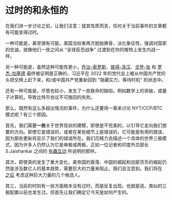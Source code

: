 # 过时的和永恒的
在我们进一步讨论之前，让我们注意：就其性质而言，任何关于当前事件的文章都有可能变得过时。

一种可能是，甚至很有可能，美国当权者再次脱胎换骨，淡化象征性，强调对国家的忠诚，就像他们一夜之间从 "全球反恐战争" 过渡到在你的推特上发生内战一样。

另一种可能是，虽然这种可能性更小，[乔治-索罗斯](https://www.project-syndicate.org/onpoint/davos-address-open-society-against-russia-china-by-george-soros-2022-05)、[彼得-泽汉](https://twitter.com/PeterZeihan/status/1444295095738585095)、[戈登-张](https://www.amazon.com/Coming-Collapse-China-Gordon-Chang/dp/0812977564) 和 [罗杰-加塞德](https://www.amazon.com/China-Coup-Great-Leap-Freedom/dp/0520380975) 最终被证明是正确的，习近平在 2022 年的党代会上被从中国共产党的头把交椅上赶下来，和/或中国共产党重新回到 "隐藏实力，等待时机" 的状态中。

还有一种可能是，尽管也较小，发生了一些致命的缺陷，例如数学上的突破，或量子计算机，导致比特币协议不可挽回的失败。

那么，既然有这么多超出情况的事件，为什么还要用一章来讨论 NYT/CCP/BTC 模式呢？有三个原因。

首先，我们需要**一些**关于世界现状的建模，即使是不完美的，以引导它走向我们想要的方向。即使它是错误的，或者在某些细节上是错误的，它可能是有用的错误，因为那些更新将显示了我们的错误所在。我们花精力去描述一个具体的世界三极模式，因为许多人仍然认为它是单极或两极，正如一位记者和印度外交部长 S.Jaishankar 之间的 [有趣互动](https://economictimes.indiatimes.com/news/india/india-not-sitting-on-fence-entitled-to-have-its-own-side-s-jaishankar-on-russia-ukraine-war/articleshow/91993466.cms) 所说明的那样。

其次，即使真的发生了重大变化，美帝国的衰落、中国的崛起和加密货币的崛起仍然是涉及数亿人的基本趋势，需要巨大的力量来阻止。我们会注意到。我们将在 [之后]() 考虑这种巨大力量的几个候选人。

其三，当前的时刻有一些方面根本没有过时，而是反复出现。也就是说，类似的三极配置以前也发生过。但首先让我们确定它今天是如何产生的。
